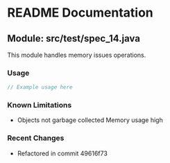 # README Documentation

## Module: src/test/spec_14.java

This module handles memory issues operations.

### Usage

```javascript
// Example usage here
```

### Known Limitations

- Objects not garbage collected Memory usage high

### Recent Changes

- Refactored in commit 49616f73
